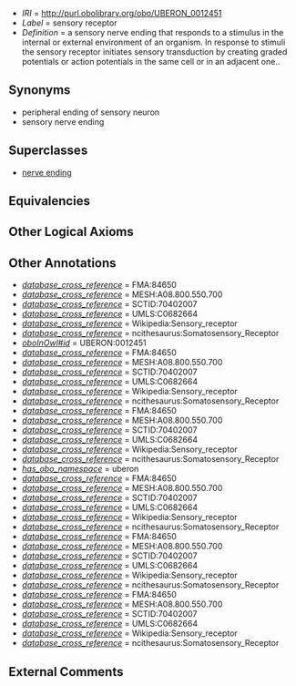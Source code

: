  * *IRI* = http://purl.obolibrary.org/obo/UBERON_0012451
 * *Label* = sensory receptor
 * *Definition* = a sensory nerve ending that responds to a stimulus in the internal or external environment of an organism. In response to stimuli the sensory receptor initiates sensory transduction by creating graded potentials or action potentials in the same cell or in an adjacent one..

## Synonyms

 * peripheral ending of sensory neuron
 * sensory nerve ending

## Superclasses

 * [nerve ending](../../UBERON/53/UBERON_0012453.md)

## Equivalencies


## Other Logical Axioms


## Other Annotations

 * *[database_cross_reference](../../ef/oboInOwl#hasDbXref.md)* = FMA:84650
 * *[database_cross_reference](../../ef/oboInOwl#hasDbXref.md)* = MESH:A08.800.550.700
 * *[database_cross_reference](../../ef/oboInOwl#hasDbXref.md)* = SCTID:70402007
 * *[database_cross_reference](../../ef/oboInOwl#hasDbXref.md)* = UMLS:C0682664
 * *[database_cross_reference](../../ef/oboInOwl#hasDbXref.md)* = Wikipedia:Sensory_receptor
 * *[database_cross_reference](../../ef/oboInOwl#hasDbXref.md)* = ncithesaurus:Somatosensory_Receptor
 * *[oboInOwl#id](../../id/oboInOwl#id.md)* = UBERON:0012451
 * *[database_cross_reference](../../ef/oboInOwl#hasDbXref.md)* = FMA:84650
 * *[database_cross_reference](../../ef/oboInOwl#hasDbXref.md)* = MESH:A08.800.550.700
 * *[database_cross_reference](../../ef/oboInOwl#hasDbXref.md)* = SCTID:70402007
 * *[database_cross_reference](../../ef/oboInOwl#hasDbXref.md)* = UMLS:C0682664
 * *[database_cross_reference](../../ef/oboInOwl#hasDbXref.md)* = Wikipedia:Sensory_receptor
 * *[database_cross_reference](../../ef/oboInOwl#hasDbXref.md)* = ncithesaurus:Somatosensory_Receptor
 * *[database_cross_reference](../../ef/oboInOwl#hasDbXref.md)* = FMA:84650
 * *[database_cross_reference](../../ef/oboInOwl#hasDbXref.md)* = MESH:A08.800.550.700
 * *[database_cross_reference](../../ef/oboInOwl#hasDbXref.md)* = SCTID:70402007
 * *[database_cross_reference](../../ef/oboInOwl#hasDbXref.md)* = UMLS:C0682664
 * *[database_cross_reference](../../ef/oboInOwl#hasDbXref.md)* = Wikipedia:Sensory_receptor
 * *[database_cross_reference](../../ef/oboInOwl#hasDbXref.md)* = ncithesaurus:Somatosensory_Receptor
 * *[has_obo_namespace](../../ce/oboInOwl#hasOBONamespace.md)* = uberon
 * *[database_cross_reference](../../ef/oboInOwl#hasDbXref.md)* = FMA:84650
 * *[database_cross_reference](../../ef/oboInOwl#hasDbXref.md)* = MESH:A08.800.550.700
 * *[database_cross_reference](../../ef/oboInOwl#hasDbXref.md)* = SCTID:70402007
 * *[database_cross_reference](../../ef/oboInOwl#hasDbXref.md)* = UMLS:C0682664
 * *[database_cross_reference](../../ef/oboInOwl#hasDbXref.md)* = Wikipedia:Sensory_receptor
 * *[database_cross_reference](../../ef/oboInOwl#hasDbXref.md)* = ncithesaurus:Somatosensory_Receptor
 * *[database_cross_reference](../../ef/oboInOwl#hasDbXref.md)* = FMA:84650
 * *[database_cross_reference](../../ef/oboInOwl#hasDbXref.md)* = MESH:A08.800.550.700
 * *[database_cross_reference](../../ef/oboInOwl#hasDbXref.md)* = SCTID:70402007
 * *[database_cross_reference](../../ef/oboInOwl#hasDbXref.md)* = UMLS:C0682664
 * *[database_cross_reference](../../ef/oboInOwl#hasDbXref.md)* = Wikipedia:Sensory_receptor
 * *[database_cross_reference](../../ef/oboInOwl#hasDbXref.md)* = ncithesaurus:Somatosensory_Receptor
 * *[database_cross_reference](../../ef/oboInOwl#hasDbXref.md)* = FMA:84650
 * *[database_cross_reference](../../ef/oboInOwl#hasDbXref.md)* = MESH:A08.800.550.700
 * *[database_cross_reference](../../ef/oboInOwl#hasDbXref.md)* = SCTID:70402007
 * *[database_cross_reference](../../ef/oboInOwl#hasDbXref.md)* = UMLS:C0682664
 * *[database_cross_reference](../../ef/oboInOwl#hasDbXref.md)* = Wikipedia:Sensory_receptor
 * *[database_cross_reference](../../ef/oboInOwl#hasDbXref.md)* = ncithesaurus:Somatosensory_Receptor

## External Comments

